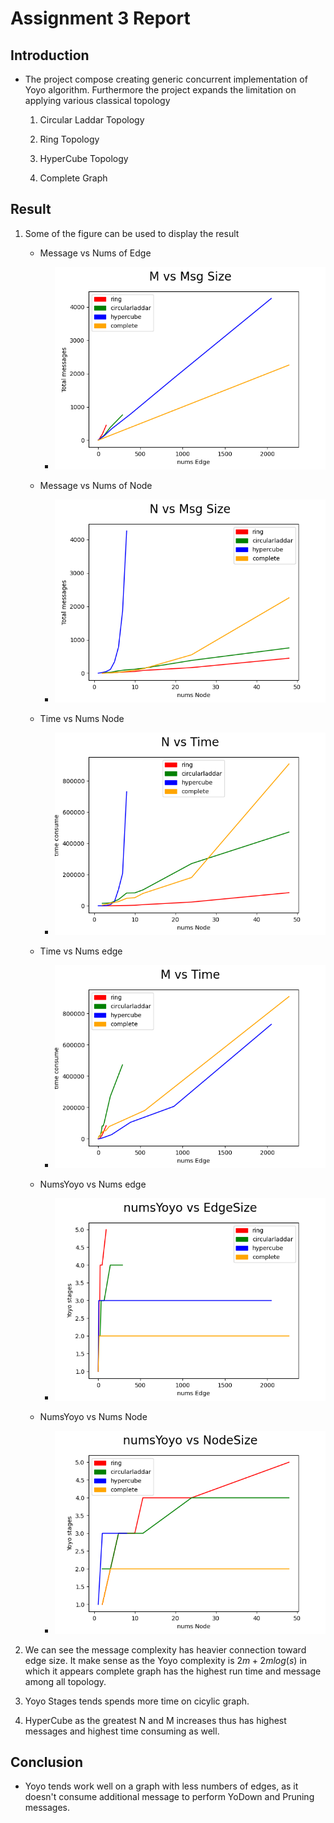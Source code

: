 # Assignment 3 Report 

## Introduction 

- The project compose creating generic concurrent implementation of Yoyo algorithm. Furthermore the project expands the limitation on applying various classical topology
  1. Circular Laddar Topology

  2. Ring Topology 

  3. HyperCube Topology 
       
  4. Complete Graph 


## Result 

1. Some of the figure can be used to display the result 
    - Message vs Nums of Edge 
      - ![](figures/M_vs_Msgs.png)

    - Message vs Nums of Node 
      - ![](figures/N_vs_Msgs.png)

    - Time vs Nums Node
      - ![](figures/N_vs_Time.png)

    - Time vs Nums edge
      - ![](figures/M_vs_Time.png)

    - NumsYoyo vs Nums edge
      - ![](figures/NumsYoyo_vs_Edges.png)
    
    - NumsYoyo vs Nums Node
      - ![](figures/NumsYoyo_vs_Nodes.png)

2. We can see the message complexity has heavier connection toward edge size. It make sense as the Yoyo complexity is $2m + 2mlog(s)$ in which it appears complete graph has the highest run time and message among all topology. 


3. Yoyo Stages tends spends more time on cicylic graph. 

4. HyperCube as the greatest N and M increases thus has highest messages and highest time consuming as well.

## Conclusion 

- Yoyo tends work well on a graph with less numbers of edges, as it doesn't consume additional message to perform YoDown and Pruning messages. 